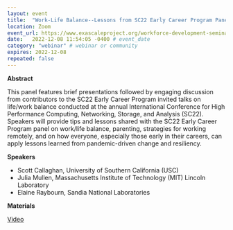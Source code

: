 ```yaml
---
layout: event
title:  "Work-Life Balance--Lessons from SC22 Early Career Program Panelists"
location: Zoom
event_url: https://www.exascaleproject.org/workforce-development-seminar-series/ # optional
date:   2022-12-08 11:54:05 -0400 # event_date
category: "webinar" # webinar or community
expires: 2022-12-08
repeated: false
---
```



**Abstract**

This panel features brief presentations followed by engaging discussion from contributors to the SC22 Early Career Program invited talks on life/work balance conducted at the annual International Conference for High Performance Computing, Networking, Storage, and Analysis (SC22). Speakers will provide tips and lessons shared with the SC22 Early Career Program panel on work/life balance, parenting, strategies for working remotely, and on how everyone, especially those early in their careers, can apply lessons learned from pandemic-driven change and resiliency.

**Speakers**

* Scott Callaghan, University of Southern California (USC)
* Julia Mullen, Massachusetts Institute of Technology (MIT) Lincoln Laboratory
* Elaine Raybourn, Sandia National Laboratories

**Materials**

[Video](https://www.youtube.com/watch?v=eqM9mli-Ko0)
